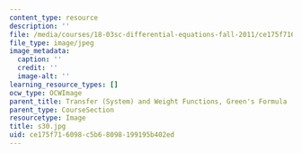 ```yaml
---
content_type: resource
description: ''
file: /media/courses/18-03sc-differential-equations-fall-2011/ce175f716098c5b68098199195b402ed_s30.jpg
file_type: image/jpeg
image_metadata:
  caption: ''
  credit: ''
  image-alt: ''
learning_resource_types: []
ocw_type: OCWImage
parent_title: Transfer (System) and Weight Functions, Green's Formula
parent_type: CourseSection
resourcetype: Image
title: s30.jpg
uid: ce175f71-6098-c5b6-8098-199195b402ed
---
```

